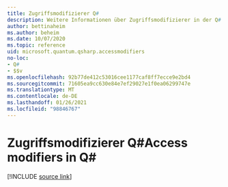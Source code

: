 ```yaml
---
title: Zugriffsmodifizierer Q#
description: Weitere Informationen über Zugriffsmodifizierer in der Q# Programmiersprache.
author: bettinaheim
ms.author: beheim
ms.date: 10/07/2020
ms.topic: reference
uid: microsoft.quantum.qsharp.accessmodifiers
no-loc:
- Q#
- $$v
ms.openlocfilehash: 92b77de412c53016cee1177caf8ff7ecce9e2bd4
ms.sourcegitcommit: 71605ea9cc630e84e7ef29027e1f0ea06299747e
ms.translationtype: MT
ms.contentlocale: de-DE
ms.lasthandoff: 01/26/2021
ms.locfileid: "98846767"
---
```

# <a name="access-modifiers-in-no-locq"></a><span data-ttu-id="bd75f-103">Zugriffsmodifizierer Q#</span><span class="sxs-lookup"><span data-stu-id="bd75f-103">Access modifiers in Q#</span></span>

[!INCLUDE [source link](~/includes/qsharp-language/Specifications/Language/1_ProgramStructure/6_AccessModifiers.md)]


